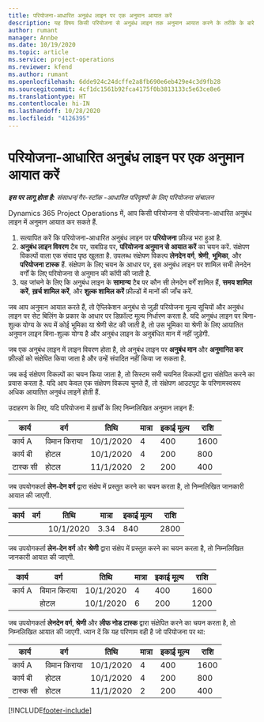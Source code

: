 ```yaml
---
title: परियोजना-आधारित अनुबंध लाइन पर एक अनुमान आयात करें
description: यह विषय किसी परियोजना से अनुबंध लाइन तक अनुमान आयात करने के तरीके के बारे में जानकारी प्रदान करता है.
author: rumant
manager: Annbe
ms.date: 10/19/2020
ms.topic: article
ms.service: project-operations
ms.reviewer: kfend
ms.author: rumant
ms.openlocfilehash: 6dde924c24dcffe2a8fb690e6eb429e4c3d9fb28
ms.sourcegitcommit: 4cf1dc1561b92fca4175f0b3813133c5e63ce8e6
ms.translationtype: HT
ms.contentlocale: hi-IN
ms.lasthandoff: 10/28/2020
ms.locfileid: "4126395"
---
```

# <a name="import-an-estimate-to-a-project-based-contract-line"></a>परियोजना-आधारित अनुबंध लाइन पर एक अनुमान आयात करें

_**इस पर लागू होता है:** संसाधन/गैर-स्टॉक -आधारित परिदृश्यों के लिए परियोजना संचालन_

Dynamics 365 Project Operations में, आप किसी परियोजना से परियोजना-आधारित अनुबंध लाइन में अनुमान आयात कर सकते हैं.

1. सत्यापित करें कि परियोजना-आधारित अनुबंध लाइन पर **परियोजना** फ़ील्ड भरा हुआ है.
2. **अनुबंध लाइन विवरण** टैब पर, सबग्रिड पर, **परियोजना अनुमान से आयात करें** का चयन करें. संक्षेपण विकल्पों वाला एक संवाद पृष्ठ खुलता है. उपलब्ध संक्षेपण विकल्प **लेनदेन वर्ग**, **श्रेणी**, **भूमिका**, और **परियोजना टास्क** हैं. संक्षेपण के लिए चयन के आधार पर, इस अनुबंध लाइन पर शामिल सभी लेनदेन वर्गों के लिए परियोजना से अनुमान की कॉपी की जाती है. 
3. यह जांचने के लिए कि अनुबंध लाइन के **सामान्य** टैब पर कौन सी लेनदेन वर्गें शामिल हैं, **समय शामिल करें**, **ख़र्च शामिल करें**, और **शुल्क शामिल करें** फ़ील्डों में मानों की जाँच करें.

जब आप अनुमान आयात करते हैं, तो ऐप्लिकेशन अनुबंध से जुड़ी परियोजना मूल्य सूचियों और अनुबंध लाइन पर सेट बिलिंग के प्रकार के आधार पर डिफ़ॉल्ट मूल्य निर्धारण करता है. यदि अनुबंध लाइन पर बिना-शुल्क योग्य के रूप में कोई भूमिका या श्रेणी सेट की जाती है, तो उस भूमिका या श्रेणी के लिए आयातित अनुमान लाइन बिना-शुल्क योग्य है और अनुबंध लाइन के अनुबंधित मान में नहीं जुड़ेगी.

जब एक अनुबंध लाइन में लाइन विवरण होता है, तो अनुबंध लाइन पर **अनुबंध मान** और **अनुमानित कर** फ़ील्डों को संक्षेपित किया जाता है और उन्हें संपादित नहीं किया जा सकता है.

जब कई संक्षेपण विकल्पों का चयन किया जाता है, तो सिस्टम सभी चयनित विकल्पों द्वारा संक्षेपित करने का प्रयास करता है. यदि आप केवल एक संक्षेपण विकल्प चुनते हैं, तो संक्षेपण आउटपुट के परिणामस्वरूप अधिक आयातित अनुबंध लाइनें होती हैं.

उदाहरण के लिए, यदि परियोजना में ख़र्चों के लिए निम्नलिखित अनुमान लाइन हैं:

| कार्य | वर्ग | तिथि | मात्रा | इकाई मूल्य | राशि |
| --- | --- | --- | --- | --- | --- |
| कार्य A | विमान किराया | 10/1/2020 | 4 | 400 | 1600 |
| कार्य बी | होटल | 10/1/2020 | 4 | 200 | 800 |
| टास्क सी | होटल | 11/1/2020 | 2 | 200 | 400 |

जब उपयोगकर्ता **लेन-देन वर्ग** द्वारा संक्षेप में प्रस्तुत करने का चयन करता है, तो निम्नलिखित जानकारी आयात की जाएगी.

| कार्य | वर्ग | तिथि | मात्रा | इकाई मूल्य | राशि |
| --- | --- | --- | --- | --- | --- |
| &nbsp;  | &nbsp;  | 10/1/2020 | 3.34 | 840 | 2800 |

जब उपयोगकर्ता **लेन-देन वर्ग** और **श्रेणी** द्वारा संक्षेप में प्रस्तुत करने का चयन करता है, तो निम्नलिखित जानकारी आयात की जाएगी.

| कार्य | वर्ग | तिथि | मात्रा | इकाई मूल्य | राशि |
| --- | --- | --- | --- | --- | --- |
| कार्य A | विमान किराया | 10/1/2020 | 4 | 400 | 1600 |
| &nbsp;  | होटल | 10/1/2020 | 6 | 200 | 1200 |

जब उपयोगकर्ता **लेनदेन वर्ग**, **श्रेणी** और **लीफ नोड टास्क** द्वारा संक्षेपित करने का चयन करता है, तो निम्नलिखित आयात की जाएगी. ध्यान दें कि यह परिणाम वही है जो परियोजना पर था:

| कार्य | वर्ग | तिथि | मात्रा | इकाई मूल्य | राशि |
| --- | --- | --- | --- | --- | --- |
| कार्य A | विमान किराया | 10/1/2020 | 4 | 400 | 1600 |
| कार्य बी | होटल | 10/1/2020 | 4 | 200 | 800 |
| टास्क सी | होटल | 11/1/2020 | 2 | 200 | 400 |


[!INCLUDE[footer-include](../includes/footer-banner.md)]